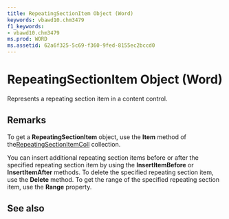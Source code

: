 ```yaml
---
title: RepeatingSectionItem Object (Word)
keywords: vbawd10.chm3479
f1_keywords:
- vbawd10.chm3479
ms.prod: WORD
ms.assetid: 62a6f325-5c69-f360-9fed-8155ec2bccd0
---
```



# RepeatingSectionItem Object (Word)

Represents a repeating section item in a content control.


## Remarks

To get a  **RepeatingSectionItem** object, use the **Item** method of the[RepeatingSectionItemColl](repeatingsectionitemcoll-object-word.md) collection.

You can insert additional repeating section items before or after the specified repeating section item by using the  **InsertItemBefore** or **InsertItemAfter** methods. To delete the specified repeating section item, use the **Delete** method. To get the range of the specified repeating section item, use the **Range** property.


## See also



